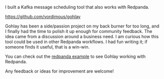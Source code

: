 
I built a Kafka message scheduling tool that also works with Redpanda.

https://github.com/vordimous/gohlay

Gohlay has been a side/passion project on my back burner for too long, and I finally had the time to polish it up enough for community feedback. The idea came from a discussion around a business need. I am curious how this tool could be used in other Redpanda workflows. I had fun writing it; if someone finds it useful, that is a win-win.

You can check out the [redpanda example](https://github.com/vordimous/gohlay/tree/main/examples/redpanda) to see Gohlay working with Redpanda.

Any feedback or ideas for improvement are welcome!
